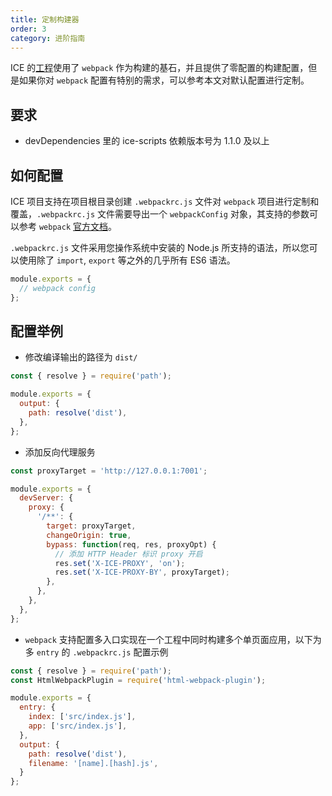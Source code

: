 ```yaml
---
title: 定制构建器
order: 3
category: 进阶指南
---
```


ICE 的[工程](https://github.com/alibaba/ice/tree/master/tools/ice-scripts)使用了 `webpack` 作为构建的基石，并且提供了零配置的构建配置，但是如果你对 `webpack` 配置有特别的需求，可以参考本文对默认配置进行定制。

## 要求

* devDependencies 里的 ice-scripts 依赖版本号为 1.1.0 及以上

## 如何配置

ICE 项目支持在项目根目录创建 `.webpackrc.js` 文件对 `webpack` 项目进行定制和覆盖，`.webpackrc.js` 文件需要导出一个 `webpackConfig` 对象，其支持的参数可以参考 `webpack` [官方文档](https://webpack.js.org/concepts/output/)。

`.webpackrc.js` 文件采用您操作系统中安装的 Node.js 所支持的语法，所以您可以使用除了 `import`, `export` 等之外的几乎所有 ES6 语法。

```js
module.exports = {
  // webpack config
};
```

## 配置举例

* 修改编译输出的路径为 `dist/`

```js
const { resolve } = require('path');

module.exports = {
  output: {
    path: resolve('dist'),
  },
};
```

* 添加反向代理服务

```js
const proxyTarget = 'http://127.0.0.1:7001';

module.exports = {
  devServer: {
    proxy: {
      '/**': {
        target: proxyTarget,
        changeOrigin: true,
        bypass: function(req, res, proxyOpt) {
          // 添加 HTTP Header 标识 proxy 开启
          res.set('X-ICE-PROXY', 'on');
          res.set('X-ICE-PROXY-BY', proxyTarget);
        },
      },
    },
  },
};
```

* `webpack` 支持配置多入口实现在一个工程中同时构建多个单页面应用，以下为多 `entry` 的 `.webpackrc.js` 配置示例

```js
const { resolve } = require('path');
const HtmlWebpackPlugin = require('html-webpack-plugin');

module.exports = {
  entry: {
    index: ['src/index.js'],
    app: ['src/index.js'],
  },
  output: {
    path: resolve('dist'),
    filename: '[name].[hash].js',
  }
};
```
